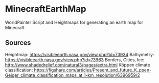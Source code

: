 # MinecraftEarthMap
WorldPainter Script and Heightmaps for generating an earth map for Minecraft



## Sources
Heightmap: https://visibleearth.nasa.gov/view.php?id=73934
Bathymetry: https://visibleearth.nasa.gov/view.php?id=73963
Borders, Cities, Ice: http://www.shadedrelief.com/natural3/pages/extra.html
Köppen climate classification: https://figshare.com/articles/Present_and_future_K_ppen-Geiger_climate_classification_maps_at_1-km_resolution/6396959/2

